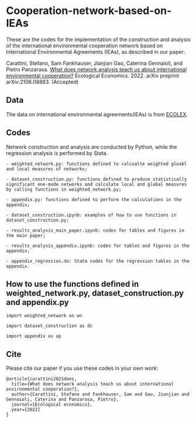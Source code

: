 # Cooperation-network-based-on-IEAs

These are the codes for the implementation of the construction and analysis of the international environmental cooperation network based on International Environmental Agreements (IEAs), as described in our paper:

Carattini, Stefano, Sam Fankhauser, Jianjian Gao, Caterina Gennaioli, and Pietro Panzarasa. [What does network analysis teach us about international environmental cooperation?](https://arxiv.org/abs/2106.08883) Ecological Economics. 2022.  arXiv preprint arXiv:2106.08883. (Accepted)

## Data 

The data on international environmental agreements(IEAs) is from [ECOLEX](https://www.ecolex.org/). 

## Codes

Network construction and analysis are conducted by Python, while the regression analysis is performed by Stata.

```
- weighted_network.py: functions defined to calcualte weighted gloabl and local measures of networks;

- dataset_construction.py: functions defined to produce statistically significant one-mode networks and calculate local and global measures by calling functions in weighted_network.py;

- appendix.py: functions defined to perform the calculations in the appendix;

- dataset_construction.ipynb: examples of how to use functions in dataset_construction.py;

- results_analysis_main_paper.ipynb: codes for tables and figures in the main paper;

- results_analysis_appendix.ipynb: codes for tables and figures in the appendix;

- appendix_regression.do: Stata codes for the regression tables in the appendix.
```

## How to use the functions defined in weighted_network.py, dataset_construction.py and appendix.py

```
import weighted_network as wn

import dataset_construction as dc

import appendix as ap
```

## Cite 

Please cite our paper if you use these codes in your own work:

```
@article{carattini2021does,
  title={What does network analysis teach us about international environmental cooperation?},
  author={Carattini, Stefano and Fankhauser, Sam and Gao, Jianjian and Gennaioli, Caterina and Panzarasa, Pietro},
  journal={Ecological economics},
  year={2022}
}
```
